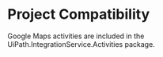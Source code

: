 ﻿# Project Compatibility

Google Maps activities are included in the
                UiPath.IntegrationService.Activities package.




|  |
| ---
